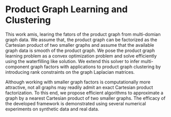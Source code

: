 # Product Graph Learning and Clustering

This work amis, learing the fators of the product graph from multi-domian graph data. We assume that, the product graph can be factorized as the Cartesian product of two smaller graphs and assume that the available graph data is smooth of the product graph.
We pose the product graph learning problem as a convex optimization problem and solve efficiently using the waterfilling like solution.
We extend this solver to infer multi-component graph factors with applications to product graph clustering by introducing rank constraints on the graph Laplacian matrices. 

Although working with smaller graph factors
is computationally more attractive, not all graphs may readily
admit an exact Cartesian product factorization. To this end, we
propose efficient algorithms to approximate a graph by a nearest
Cartesian product of two smaller graphs. The efficacy of the
developed framework is demonstrated using several numerical
experiments on synthetic data and real data.
